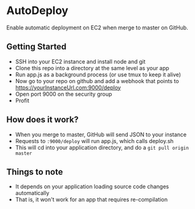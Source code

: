 # AutoDeploy
Enable automatic deployment on EC2 when merge to master on GitHub.

## Getting Started

- SSH into your EC2 instance and install node and git
- Clone this repo into a directory at the same level as your app 
- Run app.js as a background process (or use tmux to keep it alive)
- Now go to your repo on github and add a webhook that points to https://yourInstanceUrl.com:9000/deploy
- Open port 9000 on the security group
- Profit

## How does it work?

- When you merge to master, GitHub will send JSON to your instance
- Requests to `:9000/deploy` will run app.js, which calls deploy.sh
- This will cd into your application directory, and do a `git pull origin master`

## Things to note

- It depends on your application loading source code changes automatically
- That is, it won't work for an app that requires re-compilation

